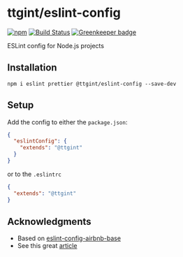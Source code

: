 # ttgint/eslint-config

[![npm](https://img.shields.io/npm/v/@ttgint/eslint-config.svg)](https://www.npmjs.com/package/@ttgint/eslint-config)
[![Build Status](https://travis-ci.org/ttgint/eslint-config.svg?branch=master)](https://travis-ci.org/ttgint/eslint-config)
[![Greenkeeper badge](https://badges.greenkeeper.io/ttgint/eslint-config.svg)](https://greenkeeper.io/)

ESLint config for Node.js projects

## Installation

`npm i eslint prettier @ttgint/eslint-config --save-dev`

## Setup

Add the config to either the `package.json`:

```json
{
  "eslintConfig": {
    "extends": "@ttgint"
  }
}
```

or to the `.eslintrc`

```json
{
  "extends": "@ttgint"
}
```

## Acknowledgments

- Based on [eslint-config-airbnb-base](https://www.npmjs.com/package/eslint-config-airbnb-base)
- See this great [article](https://medium.com/@natterstefan/how-to-create-your-own-shared-eslint-prettier-and-stylelint-configuration-3930dd764de3)
